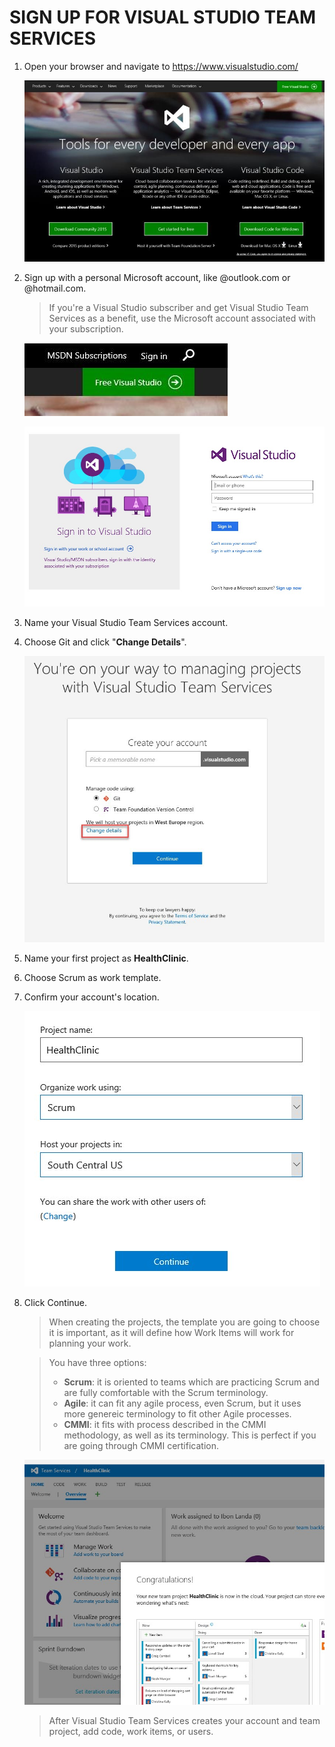 # SIGN UP FOR VISUAL STUDIO TEAM SERVICES

1.	Open your browser and navigate to https://www.visualstudio.com/ 

    ![](img/intro/image1.jpg)

1.	Sign up with a personal Microsoft account, like @outlook.com or @hotmail.com.	

    > If you're a Visual Studio subscriber and get Visual Studio Team Services as a benefit, use the Microsoft account associated with your subscription.

    ![](img/intro/image2.jpg)

    ![](img/intro/image3.jpg)

1.	Name your Visual Studio Team Services account. 

1.	Choose Git and click "**Change Details**".	

    ![](img/intro/image4.jpg)

1.	Name your first project as **HealthClinic**.

1.	Choose Scrum as work template.

1.	Confirm your account's location.

    ![](img/intro/image5.jpg)

1.	Click Continue.	

    > When creating the projects, the template you are going to choose it is important, as it will define how Work Items will work for planning your work.

    > You have three options:
    > -	**Scrum**: it is oriented to teams which are practicing Scrum and are fully comfortable with the Scrum terminology.
    > -	**Agile**: it can fit any agile process, even Scrum, but it uses more genereic terminology to fit other Agile processes.
    > -	**CMMI**: it fits with process described in the CMMI methodology, as well as its terminology. This is perfect if you are going through CMMI certification.

    ![](img/intro/image6.jpg)

    > After Visual Studio Team Services creates your account and team project, add code, work items, or users.

 
